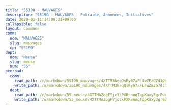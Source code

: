 ```yaml
---
title: "55190 - MAUVAGES"
description: "55190 - MAUVAGES | Entraide, Annonces, Initiatives"
date: 2020-01-11T14:09:21+09:00
collapsible: false
layout: commune
comm:
  nom: "MAUVAGES"
  slug: mauvages
  cp: "55190"
dept:
  nom: "Meuse"
  slug: meuse
  num: "55"
peerpad:
  comm:
    read_path: /r/markdown/55190_mauvages/4XTTM3keqQsRy67aFL4wZEzG743QaDkQ4vsyCmejgyt53sYm6
    write_path: /w/markdown/55190_mauvages/4XTTM3keqQsRy67aFL4wZEzG743QaDkQ4vsyCmejgyt53sYm6-K3TgUo84BWXRzj75ZHkXvFr31as4JVmKtotRrCArGuYSJKryxyMQz3VjXkrLUHmk2Hx22Y2anCiEDCRkadcRPqC6iww9oaCefbpnfc6JW66jWE7Bxky146bcJYbCVxBjJNe4mjjn
  dept:
    read_path: /r/markdown/55_meuse/4XTTMAZogFYjc3kPXRennqTqpKaxy3grEwemFqg29rwkrPVit
    write_path: /w/markdown/55_meuse/4XTTMAZogFYjc3kPXRennqTqpKaxy3grEwemFqg29rwkrPVit-K3TgUKFK4U3KduRmUzLc9vHoSRQG77sF2Wbs3cyWXobZcgb6TfASJcGDPror5ZZanBF6Mpjeq1Ushd16Pu9ha9F7F38qzhQqES3b79Xt7LuU1tzmWNED66pWnroExmsHxWtFur2G
---
```


